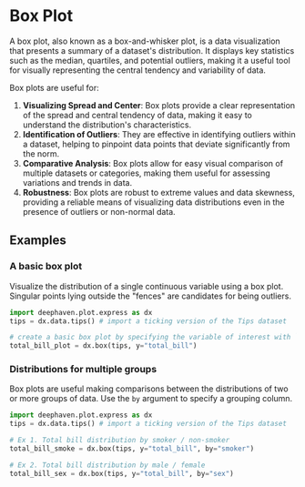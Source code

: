 # Box Plot

A box plot, also known as a box-and-whisker plot, is a data visualization that presents a summary of a dataset's distribution. It displays key statistics such as the median, quartiles, and potential outliers, making it a useful tool for visually representing the central tendency and variability of data.

Box plots are useful for:

1. **Visualizing Spread and Center**: Box plots provide a clear representation of the spread and central tendency of data, making it easy to understand the distribution's characteristics.
2. **Identification of Outliers**: They are effective in identifying outliers within a dataset, helping to pinpoint data points that deviate significantly from the norm.
3. **Comparative Analysis**: Box plots allow for easy visual comparison of multiple datasets or categories, making them useful for assessing variations and trends in data.
4. **Robustness**: Box plots are robust to extreme values and data skewness, providing a reliable means of visualizing data distributions even in the presence of outliers or non-normal data.

## Examples

### A basic box plot

Visualize the distribution of a single continuous variable using a box plot. Singular points lying outside the "fences" are candidates for being outliers.

```python order=total_bill_plot,tips
import deephaven.plot.express as dx
tips = dx.data.tips() # import a ticking version of the Tips dataset

# create a basic box plot by specifying the variable of interest with `y`
total_bill_plot = dx.box(tips, y="total_bill")
```

### Distributions for multiple groups

Box plots are useful making comparisons between the distributions of two or more groups of data. Use the `by` argument to specify a grouping column.

```python order=total_bill_smoke,total_bill_sex,tips
import deephaven.plot.express as dx
tips = dx.data.tips() # import a ticking version of the Tips dataset

# Ex 1. Total bill distribution by smoker / non-smoker
total_bill_smoke = dx.box(tips, y="total_bill", by="smoker")

# Ex 2. Total bill distribution by male / female
total_bill_sex = dx.box(tips, y="total_bill", by="sex")
```